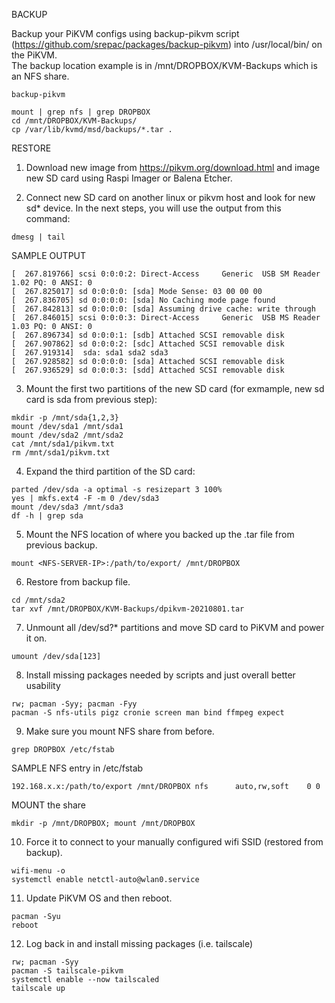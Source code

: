 BACKUP

Backup your PiKVM configs using backup-pikvm script (https://github.com/srepac/packages/backup-pikvm) into /usr/local/bin/ on the PiKVM.  
The backup location example is in /mnt/DROPBOX/KVM-Backups which is an NFS share.

```
backup-pikvm

mount | grep nfs | grep DROPBOX
cd /mnt/DROPBOX/KVM-Backups/
cp /var/lib/kvmd/msd/backups/*.tar .
```


RESTORE

1.  Download new image from https://pikvm.org/download.html and image new SD card using Raspi Imager or Balena Etcher.

2.  Connect new SD card on another linux or pikvm host and look for new sd* device.  In the next steps, you will use the output from this command:
```
dmesg | tail
```

SAMPLE OUTPUT
```
[  267.819766] scsi 0:0:0:2: Direct-Access     Generic  USB SM Reader    1.02 PQ: 0 ANSI: 0
[  267.825017] sd 0:0:0:0: [sda] Mode Sense: 03 00 00 00
[  267.836705] sd 0:0:0:0: [sda] No Caching mode page found
[  267.842813] sd 0:0:0:0: [sda] Assuming drive cache: write through
[  267.846015] scsi 0:0:0:3: Direct-Access     Generic  USB MS Reader    1.03 PQ: 0 ANSI: 0
[  267.896734] sd 0:0:0:1: [sdb] Attached SCSI removable disk
[  267.907862] sd 0:0:0:2: [sdc] Attached SCSI removable disk
[  267.919314]  sda: sda1 sda2 sda3
[  267.928582] sd 0:0:0:0: [sda] Attached SCSI removable disk
[  267.936529] sd 0:0:0:3: [sdd] Attached SCSI removable disk
```

3.  Mount the first two partitions of the new SD card (for exmample, new sd card is sda from previous step):

```
mkdir -p /mnt/sda{1,2,3}
mount /dev/sda1 /mnt/sda1
mount /dev/sda2 /mnt/sda2
cat /mnt/sda1/pikvm.txt
rm /mnt/sda1/pikvm.txt
```

4.  Expand the third partition of the SD card:

```
parted /dev/sda -a optimal -s resizepart 3 100%
yes | mkfs.ext4 -F -m 0 /dev/sda3
mount /dev/sda3 /mnt/sda3
df -h | grep sda
```

5.  Mount the NFS location of where you backed up the .tar file from previous backup. 

```
mount <NFS-SERVER-IP>:/path/to/export/ /mnt/DROPBOX
```


6.  Restore from backup file.

```
cd /mnt/sda2 
tar xvf /mnt/DROPBOX/KVM-Backups/dpikvm-20210801.tar
```


7.  Unmount all /dev/sd?* partitions and move SD card to PiKVM and power it on.

```
umount /dev/sda[123]
```

8.  Install missing packages needed by scripts and just overall better usability

```
rw; pacman -Syy; pacman -Fyy
pacman -S nfs-utils pigz cronie screen man bind ffmpeg expect 
```

9.  Make sure you mount NFS share from before.

```
grep DROPBOX /etc/fstab
```
SAMPLE NFS entry in /etc/fstab
```
192.168.x.x:/path/to/export /mnt/DROPBOX nfs      auto,rw,soft    0 0
```

MOUNT the share
```
mkdir -p /mnt/DROPBOX; mount /mnt/DROPBOX
```


10.  Force it to connect to your manually configured wifi SSID (restored from backup).

```
wifi-menu -o
systemctl enable netctl-auto@wlan0.service
```

11.  Update PiKVM OS and then reboot.

```
pacman -Syu
reboot
```

12.  Log back in and install missing packages (i.e. tailscale)

```
rw; pacman -Syy
pacman -S tailscale-pikvm
systemctl enable --now tailscaled
tailscale up
```
